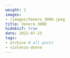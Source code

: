 ```yaml
---
weight: 1
images:
- /images/Venere_3000.jpeg
title: Venere 3000
hideExif: true
date: 2022-07-23
tags:
- archive # all posts
- violenza-donne
---
```


